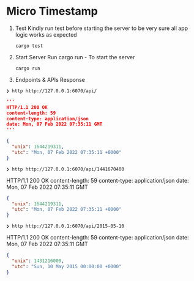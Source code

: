 # Micro Timestamp

1. Test
   Kindly run test before starting the server to
   be very sure all app logic works as expected

   ```
   cargo test
   ```

2. Start Server
   Run cargo run - To start the server

   ```
   cargo run
   ```

3. Endpoints & APIs Response

```
❯ http http://127.0.0.1:6070/api/
```

```json
'''
HTTP/1.1 200 OK
content-length: 59
content-type: application/json
date: Mon, 07 Feb 2022 07:35:11 GMT
'''

{
  "unix": 1644219311,
  "utc": "Mon, 07 Feb 2022 07:35:11 +0000"
}
```

```
❯ http http://127.0.0.1:6070/api/1441670400
```

HTTP/1.1 200 OK
content-length: 59
content-type: application/json
date: Mon, 07 Feb 2022 07:35:11 GMT

```json
{
  "unix": 1644219311,
  "utc": "Mon, 07 Feb 2022 07:35:11 +0000"
}
```

```
❯ http http://127.0.0.1:6070/api/2015-05-10
```

HTTP/1.1 200 OK
content-length: 59
content-type: application/json
date: Mon, 07 Feb 2022 07:35:11 GMT

```json
{
  "unix": 1431216000,
  "utc": "Sun, 10 May 2015 00:00:00 +0000"
}
```
